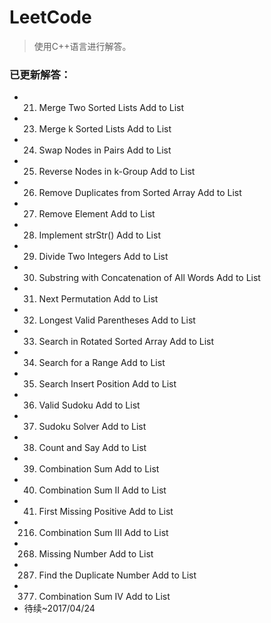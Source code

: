 # LeetCode
> 使用C++语言进行解答。
### 已更新解答：
* 21. Merge Two Sorted Lists Add to List
* 23. Merge k Sorted Lists Add to List
* 24. Swap Nodes in Pairs Add to List
* 25. Reverse Nodes in k-Group Add to List
* 26. Remove Duplicates from Sorted Array Add to List
* 27. Remove Element Add to List
* 28. Implement strStr() Add to List
* 29. Divide Two Integers Add to List
* 30. Substring with Concatenation of All Words Add to List
* 31. Next Permutation Add to List
* 32. Longest Valid Parentheses Add to List
* 33. Search in Rotated Sorted Array Add to List
* 34. Search for a Range Add to List
* 35. Search Insert Position Add to List
* 36. Valid Sudoku Add to List
* 37. Sudoku Solver Add to List
* 38. Count and Say Add to List
* 39. Combination Sum Add to List
* 40. Combination Sum II Add to List
* 41. First Missing Positive Add to List
* 216. Combination Sum III Add to List
* 268. Missing Number Add to List
* 287. Find the Duplicate Number Add to List
* 377. Combination Sum IV Add to List
* 待续~2017/04/24
